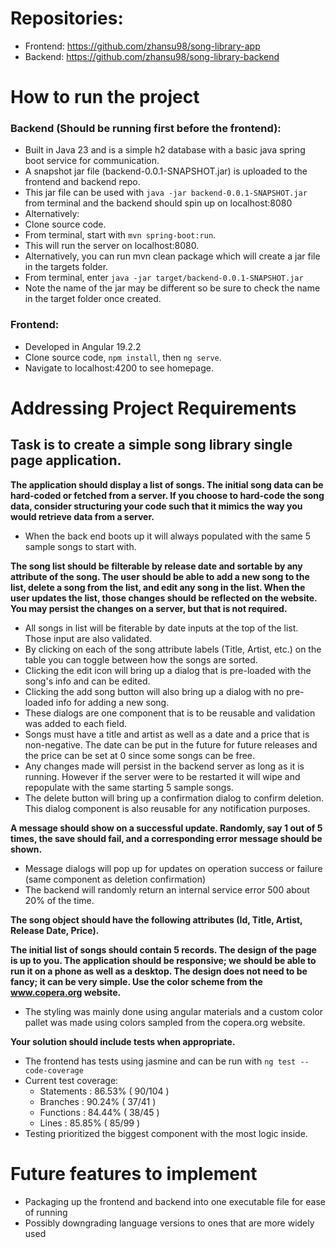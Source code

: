 # Repositories:
- Frontend: https://github.com/zhansu98/song-library-app
- Backend: https://github.com/zhansu98/song-library-backend

# How to run the project
 ### Backend (Should be running first before the frontend):
- Built in Java 23 and is a simple h2 database with a basic java spring boot service for communication.
- A snapshot jar file (backend-0.0.1-SNAPSHOT.jar) is uploaded to the frontend and backend repo.
- This jar file can be used with ```java -jar backend-0.0.1-SNAPSHOT.jar``` from terminal and the backend should spin up on localhost:8080
- Alternatively:
- Clone source code.
- From terminal, start with ```mvn spring-boot:run```.
- This will run the server on localhost:8080.
- Alternatively, you can run mvn clean package which will create a jar file in the targets folder.
- From terminal, enter ```java -jar target/backend-0.0.1-SNAPSHOT.jar```
- Note the name of the jar may be different so be sure to check the name in the target folder once created.

### Frontend:
- Developed in Angular 19.2.2
- Clone source code, ```npm install```, then ```ng serve```.
- Navigate to localhost:4200 to see homepage.


# Addressing Project Requirements

## Task is to create a simple song library single page application.

**The application should display a list of songs. The initial song data can be hard-coded or fetched from a
server. If you choose to hard-code the song data, consider structuring your code such that it mimics the
way you would retrieve data from a server.**
- When the back end boots up it will always populated with the same 5 sample songs to start with.

**The song list should be filterable by release date and sortable by any attribute of the song.
The user should be able to add a new song to the list, delete a song from the list, and edit any song in the list.
When the user updates the list, those changes should be reflected on the website. You may persist the
changes on a server, but that is not required.**
- All songs in list will be fiterable by date inputs at the top of the list. Those input are also validated.
- By clicking on each of the song attribute labels (Title, Artist, etc.) on the table you can toggle between how the songs are sorted.
- Clicking the edit icon will bring up a dialog that is pre-loaded with the song's info and can be edited.
- Clicking the add song button will also bring up a dialog with no pre-loaded info for adding a new song.
- These dialogs are one component that is to be reusable and validation was added to each field.
- Songs must have a title and artist as well as a date and a price that is non-negative. The date can be put in the future for future releases and the price can be set at 0 since some songs can be free.
- Any changes made will persist in the backend server as long as it is running. However if the server were to be restarted it will wipe and repopulate with the same starting 5 sample songs.
- The delete button will bring up a confirmation dialog to confirm deletion. This dialog component is also reusable for any notification purposes.

**A message should show on a successful update. Randomly, say 1 out of 5 times, the save should fail, and
a corresponding error message should be shown.**

- Message dialogs will pop up for updates on operation success or failure (same component as deletion confirmation)
- The backend will randomly return an internal service error 500 about 20% of the time.

**The song object should have the following attributes (Id, Title, Artist, Release Date, Price).**

**The initial list of songs should contain 5 records.
The design of the page is up to you. The application should be responsive; we should be able to run it on
a phone as well as a desktop. The design does not need to be fancy; it can be very simple. Use the color
scheme from the www.copera.org website.**

- The styling was mainly done using angular materials and a custom color pallet was made using colors sampled from the copera.org website.

**Your solution should include tests when appropriate.**

- The frontend has tests using jasmine and can be run with ```ng test --code-coverage```
- Current test coverage:
    - Statements   : 86.53% ( 90/104 )
    - Branches     : 90.24% ( 37/41 )
    - Functions    : 84.44% ( 38/45 )
    - Lines        : 85.85% ( 85/99 )
- Testing prioritized the biggest component with the most logic inside.

# Future features to implement
- Packaging up the frontend and backend into one executable file for ease of running
- Possibly downgrading language versions to ones that are more widely used